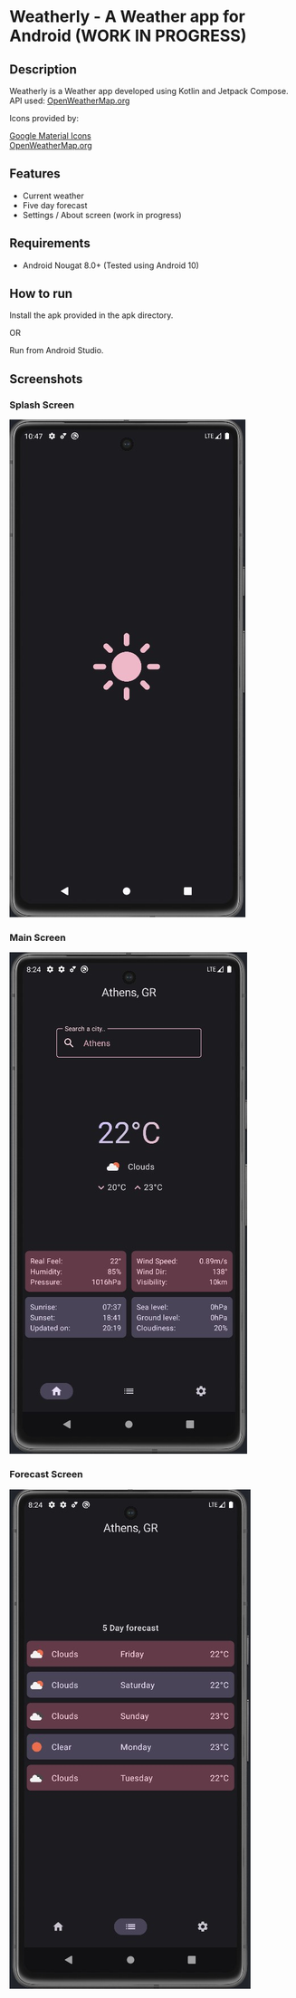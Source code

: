 # Weatherly - A Weather app for Android (WORK IN PROGRESS)

## Description

Weatherly is a Weather app developed using Kotlin and Jetpack Compose.  
API used: [OpenWeatherMap.org](https://openweathermap.org/)

Icons provided by:

[Google Material Icons](https://fonts.google.com/icons)  
[OpenWeatherMap.org](https://openweathermap.org/weather-conditions)

## Features

- Current weather
- Five day forecast
- Settings / About screen (work in progress)

## Requirements

- Android Nougat 8.0+ (Tested using Android 10)

## How to run

Install the apk provided in the apk directory.

OR

Run from Android Studio.

## Screenshots

### Splash Screen

![Splash](https://github.com/ChrisTs8920/Weatherly/blob/main/screenshots/splash.jpg?raw=True)

### Main Screen

![Main](https://github.com/ChrisTs8920/Weatherly/blob/main/screenshots/main.jpg?raw=True)

### Forecast Screen

![Forecast](https://github.com/ChrisTs8920/Weatherly/blob/main/screenshots/forecast.jpg?raw=True)
